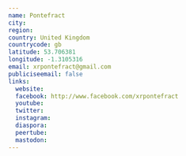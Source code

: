 ```yaml
---
name: Pontefract
city:
region:
country: United Kingdom
countrycode: gb
latitude: 53.706381
longitude: -1.3105316
email: xrpontefract@gmail.com
publiciseemail: false
links:
  website:
  facebook: http://www.facebook.com/xrpontefract
  youtube:
  twitter:
  instagram:
  diaspora:
  peertube:
  mastodon:
---
```

